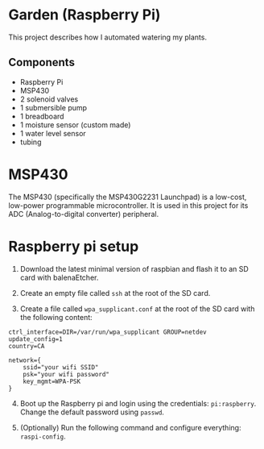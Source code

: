 # Garden (Raspberry Pi)

This project describes how I automated watering my plants.

## Components

* Raspberry Pi
* MSP430
* 2 solenoid valves
* 1 submersible pump
* 1 breadboard
* 1 moisture sensor (custom made)
* 1 water level sensor
* tubing

# MSP430

The MSP430 (specifically the MSP430G2231 Launchpad) is a low-cost, low-power programmable microcontroller. It is used in this project for its ADC (Analog-to-digital converter) peripheral.

# Raspberry pi setup

1. Download the latest minimal version of raspbian and flash it to an SD card with balenaEtcher.

2. Create an empty file called `ssh` at the root of the SD card.

3. Create a file called `wpa_supplicant.conf` at the root of the SD card with the following content:

```
ctrl_interface=DIR=/var/run/wpa_supplicant GROUP=netdev
update_config=1
country=CA

network={
    ssid="your wifi SSID"
    psk="your wifi password"
    key_mgmt=WPA-PSK
}
```

4. Boot up the Raspberry pi and login using the credentials: `pi:raspberry`. Change the default password using `passwd`.

5. (Optionally) Run the following command and configure everything: `raspi-config`.


